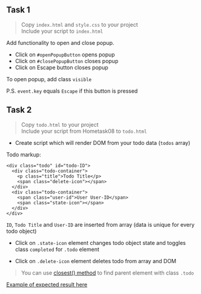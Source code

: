 ## Task 1
> Copy `index.html` and `style.css` to your project  
Include your script to `index.html`

Add functionality to open and close popup.  
-  Click on `#openPopupButton` opens popup
- Click on `#closePopupButton` closes popup
- Click on Escape button closes popup

To open popup, add class `visible`

P.S. `event.key` equals `Escape` if this button is pressed

## Task 2
> Copy `todo.html` to your project  
Include your script from Hometask08 to `todo.html`

- Create script which will render DOM from your todo data (`todos` array)

Todo markup:
```
<div class="todo" id="todo-ID">
  <div class="todo-container">
    <p class="title">Todo Title</p>
    <span class="delete-icon"></span>
  </div>
  <div class="todo-container">
    <span class="user-id">User User-ID</span>
    <span class="state-icon"></span>
  </div>
</div>
```

`ID`, `Todo Title` and `User-ID` are inserted from array (data is unique for every todo object)

- Click on `.state-icon` element changes todo object state and toggles class `completed` for `.todo` element

- Click on `.delete-icon` element deletes todo from array and DOM

> You can use [closest() method](https://developer.mozilla.org/en-US/docs/Web/API/Element/closest) to find parent element with class `.todo`

[Example of expected result here](http://prntscr.com/tnt88z)
